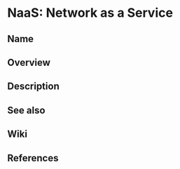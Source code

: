# NaaS: Network as a Service

## Name

## Overview

## Description

## See also

## Wiki

## References
